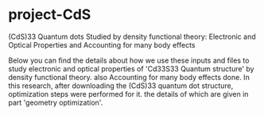 # project-CdS
(CdS)33 Quantum dots Studied by density functional theory: Electronic and Optical Properties and Accounting for many body effects

Below you can find the details about how we use these inputs and files to study electronic and optical properties of 'Cd33S33 Quantum structure' by density functional theory. also Accounting for many body effects done.
In this research, after downloading the (CdS)33 quantum dot structure, optimization steps were performed for it.
the details of which are given in part 'geometry optimization'.

